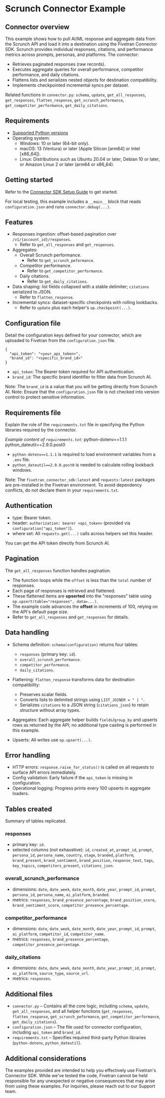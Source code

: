 # Scrunch Connector Example

## Connector overview
This example shows how to pull AI/ML response and aggregate data from the Scrunch API and load it into a destination using the Fivetran Connector SDK. Scrunch provides individual responses, citations, and performance metrics across prompts, personas, and platforms. The connector:
- Retrieves paginated responses (raw records).
- Executes aggregate queries for overall performance, competitor performance, and daily citations.
- Flattens lists and serializes nested objects for destination compatibility.
- Implements checkpointed incremental syncs per dataset.

Related functions in `connector.py`: `schema`, `update`, `get_all_responses`, `get_responses`, `flatten_response`, `get_scrunch_peformance`, `get_competitor_performance`, `get_daily_citations`.

## Requirements
- [Supported Python versions](https://github.com/fivetran/fivetran_connector_sdk/blob/main/README.md#requirements) 
- Operating system:
  - Windows: 10 or later (64-bit only).
  - macOS: 13 (Ventura) or later (Apple Silicon [arm64] or Intel [x86_64]).
  - Linux: Distributions such as Ubuntu 20.04 or later, Debian 10 or later, or Amazon Linux 2 or later (arm64 or x86_64).

## Getting started
Refer to the [Connector SDK Setup Guide](https://fivetran.com/docs/connectors/connector-sdk/setup-guide) to get started.

For local testing, this example includes a `__main__` block that reads `configuration.json` and runs `connector.debug(...)`.

## Features
- Responses ingestion: offset-based pagination over `/v1/{account_id}/responses`.
  - Refer to `get_all_responses` and `get_responses`.
- Aggregates:
  - Overall Scrunch performance.
    - Refer to `get_scrunch_peformance`.
  - Competitor performance.
    - Refer to `get_competitor_performance`.
  - Daily citations.
    - Refer to `get_daily_citations`.
- Data shaping: list fields collapsed with a stable delimiter; `citations` serialized to JSON.
  - Refer to `flatten_response`.
- Incremental syncs: dataset-specific checkpoints with rolling lookbacks.
  - Refer to `update` plus each helper's `op.checkpoint(...)`.

## Configuration file
Detail the configuration keys defined for your connector, which are uploaded to Fivetran from the `configuration.json` file.
```
{
  "api_token": "<your_api_token>", 
  "brand_id": "<specific_brand_id>"
}
```
- `api_token`: The Bearer token required for API authentication.
- `brand_id`: The specific brand identifier to filter data from Scrunch AI.

Note: The `brand_id` is a value that you will be getting directly from Scrunch AI.
Note: Ensure that the `configuration.json` file is not checked into version control to protect sensitive information.

## Requirements file
Explain the role of the `requirements.txt` file in specifying the Python libraries required by the connector.

*Example content of `requirements.txt`:*
python-dotenv==1.1.1 python_dateutil==2.9.0.post0

- `python-dotenv==1.1.1` is required to load environment variables from a `.env` file.
- `python_dateutil==2.9.0.post0` is needed to calculate rolling lookback windows.

Note: The `fivetran_connector_sdk:latest` and `requests:latest` packages are pre-installed in the Fivetran environment. To avoid dependency conflicts, do not declare them in your `requirements.txt`.

## Authentication
- type: Bearer token.
- header: `authorization: bearer <api_token>` (provided via `configuration["api_token"]`).
- where set: All `requests.get(...)` calls across helpers set this header.

You can get the API token directly from Scrunch AI.

## Pagination
The `get_all_responses` function handles pagination.

- The function loops while the `offset` is less than the `total` number of responses.
- Each page of responses is retrieved and flattened.
- These flattened items are **upserted** into the "responses" table using `op.upsert(table="responses", data=...)`.
- The example code advances the **offset** in increments of 100, relying on the API's default page size.
- Refer to `get_all_responses` and `get_responses` for details.

## Data handling
- Schema definition: `schema(configuration)` returns four tables:
  - `responses` (primary key: `id`).
  - `overall_scrunch_performance`.
  - `competitor_performance`.
  - `daily_citations`.

- Flattening: `flatten_response` transforms data for destination compatibility:
  - Preserves scalar fields.
  - Converts lists to delimited strings using `LIST_JOINER = " | "`.
  - Serializes `citations` to a JSON string (`citations_json`) to retain structure without array types.

- Aggregates: Each aggregate helper builds `fields`/`group_by` and upserts rows as returned by the API; no additional type casting is performed in this example.

- Upserts: All writes use `op.upsert(...)`.

## Error handling
- HTTP errors: `response.raise_for_status()` is called on all requests to surface API errors immediately.
- Config validation: Early failure if the `api_token` is missing in configuration.
- Operational logging: Progress prints every 100 upserts in aggregate loaders.

## Tables created

Summary of tables replicated.

### responses
- primary key: `id`.
- selected columns (not exhaustive): `id`, `created_at`, `prompt_id`, `prompt`, `persona_id`, `persona_name`, `country`, `stage`, `branded`, `platform`, `brand_present`, `brand_sentiment`, `brand_position`, `response_text`, `tags`, `key_topics`, `competitors_present`, `citations_json`.

### overall\_scrunch\_performance
- dimensions: `date`, `date_week`, `date_month`, `date_year`, `prompt_id`, `prompt`, `persona_id`, `persona_name`, `ai_platform`, `branded`.
- metrics: `responses`, `brand_presence_percentage`, `brand_position_score`, `brand_sentiment_score`, `competitor_presence_percentage`.

### competitor\_performance
- dimensions: `date`, `date_week`, `date_month`, `date_year`, `prompt_id`, `prompt`, `ai_platform`, `competitor_id`, `competitor_name`.
- metrics: `responses`, `brand_presence_percentage`, `competitor_presence_percentage`.

### daily\_citations
- dimensions: `date`, `date_week`, `date_month`, `date_year`, `prompt_id`, `prompt`, `ai_platform`, `source_type`, `source_url`.
- metrics: `responses`.

## Additional files
- `connector.py` – Contains all the core logic, including `schema`, `update`, `get_all_responses`, and all helper functions (`get_responses`, `flatten_response`, `get_scrunch_peformance`, `get_competitor_performance`, `get_daily_citations`).
- `configuration.json` – The file used for connector configuration, including `api_token` and `brand_id`.
- `requirements.txt` – Specifies required third-party Python libraries (`python-dotenv`, `python_dateutil`).

## Additional considerations
The examples provided are intended to help you effectively use Fivetran's Connector SDK. While we've tested the code, Fivetran cannot be held responsible for any unexpected or negative consequences that may arise from using these examples. For inquiries, please reach out to our Support team.
